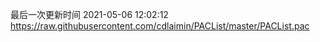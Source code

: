 最后一次更新时间 2021-05-06 12:02:12
https://raw.githubusercontent.com/cdlaimin/PACList/master/PACList.pac

